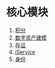 <!--
order: false
parent:
  order: 4
-->

# 核心模块

1. [积分](./token.md)
2. [数字资产建模](./nft.md)
3. [存证](./record.md)
4. [iService](./iservice.md)
5. [身份](./identity.md)

